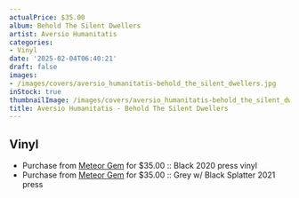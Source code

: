 ```yaml
---
actualPrice: $35.00
album: Behold The Silent Dwellers
artist: Aversio Humanitatis
categories:
- Vinyl
date: '2025-02-04T06:40:21'
draft: false
images:
- /images/covers/aversio_humanitatis-behold_the_silent_dwellers.jpg
inStock: true
thumbnailImage: /images/covers/aversio_humanitatis-behold_the_silent_dwellers-thumb.jpg
title: Aversio Humanitatis - Behold The Silent Dwellers
---
```


## Vinyl
* Purchase from [Meteor Gem](https://meteor-gem.com/products/aversio-humanitatis-behold-the-silent-dwellers) for $35.00 :: Black 2020 press vinyl
* Purchase from [Meteor Gem](https://meteor-gem.com/products/aversio-humanitatis-behold-the-silent-dwellers) for $35.00 :: Grey w/ Black Splatter 2021 press
